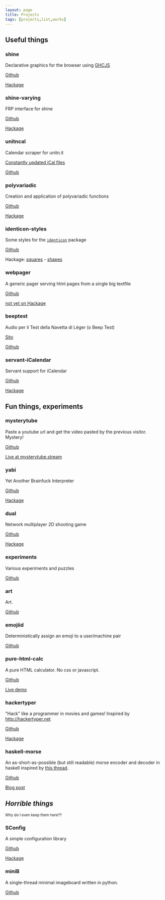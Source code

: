 ```yaml
---
layout: page
title: Projects
tags: [projects,list,works]
---
```



## Useful things

### shine

Declarative graphics for the browser using [GHCJS](https://github.com/ghcjs/ghcjs)

[Github](https://github.com/fgaz/shine)

[Hackage](https://hackage.haskell.org/package/shine)

### shine-varying

FRP interface for shine

[Github](https://github.com/fgaz/shine-varying)

[Hackage](https://hackage.haskell.org/package/shine-varying)

### unitncal

Calendar scraper for unitn.it

[Constantly updated iCal files](http://unitncal.fgaz.me)

[Github](https://github.com/fgaz/unitncal)

### polyvariadic

Creation and application of polyvariadic functions

[Github](https://github.com/fgaz/polyvariadic)

[Hackage](https://hackage.haskell.org/package/polyvariadic)

### identicon-styles

Some styles for the [`identicon`](http://hackage.haskell.org/package/identicon) package

[Github](https://github.com/fgaz/identicon-styles)

Hackage: [squares](https://hackage.haskell.org/package/identicon-style-squares) - [shapes]()

### webpager

A generic pager serving html pages from a single big textfile

[Github](https://github.com/fgaz/webpager)

[not yet on Hackage]()

### beeptest

Audio per il Test della Navetta di Léger (o Beep Test)

[Sito](http://fgaz.github.io/beeptest)

[Github](https://github.com/fgaz/beeptest)

### servant-iCalendar

Servant support for iCalendar

[Github](https://github.com/fgaz/servant-iCalendar)

[Hackage](https://hackage.haskell.org/package/servant-iCalendar)


## Fun things, experiments

### mysterytube

Paste a youtube url and get the video pasted by the previous visitor. Mystery!

[Github](https://github.com/fgaz/mysterytube/)

[Live at mysterytube.stream](http://mysterytube.stream)

### yabi

Yet Another Brainfuck Interpreter

[Github](https://github.com/fgaz/yabi)

[Hackage](https://hackage.haskell.org/package/yabi)

### dual

Network multiplayer 2D shooting game

[Github](https://github.com/fgaz/dual)

[Hackage](https://hackage.haskell.org/package/dual-game)

### experiments

Various experiments and puzzles

[Github](https://github.com/fgaz/experiments)

### art

Art.

[Github](https://github.com/fgaz/art)

### emojiid

Deterministically assign an emoji to a user/machine pair

[Github](https://github.com/fgaz/emojiid)

### pure-html-calc

A pure HTML calculator. No css or javascript.

[Github](https://github.com/fgaz/pure-html-calc/)

[Live demo](http://fgaz.me/pure-html-calc/)

### hackertyper

"Hack" like a programmer in movies and games! Inspired by http://hackertyper.net

[Github](https://github.com/fgaz/hackertyper)

[Hackage](https://hackage.haskell.org/package/hackertyper)

### haskell-morse

An as-short-as-possible (but still readable) morse encoder and decoder in haskell inspired by [this thread](http://www.reddit.com/r/programming/comments/7xjqb/who_can_write_the_smallesttidiestcleverest_morse/).

[Github](https://github.com/fgaz/haskell-morse)

[Blog post](/posts/2014-12-05-morse-translator-haskell/)


## *Horrible things*

<small>Why do I even keep them here??</small>

### SConfig

A simple configuration library

[Github](https://github.com/fgaz/SConfig)

[Hackage](https://hackage.haskell.org/package/SConfig)

### miniB

A single-thread minimal imageboard written in python.

[Github](https://github.com/fgaz/miniB)


